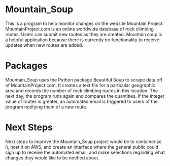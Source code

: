 # Mountain_Soup
This is a program to help monitor changes on the website Mountain Project. MountainProject.com is an online worldwide database of rock climbing routes. Users can submit new routes as they are created. Mountain soup is a helpful application because there is currently no functionality to receive updates when new routes are added.

# Packages 
Mountain_Soup uses the Python package Beautiful Soup to scrape data off of MountainProject.com. It creates a text file for a particular geographic area and records the number of rock climbing routes in this location. The next day, the program runs again and compares the quantities. If the integer value of routes is greater, an automated email is triggered to users of the program notifying them of a new route. 

# Next Steps
Next steps to improve the Mountain_Soup project would be to containerize it, host it on AWS, and create an interface where the general public could sign up to receive the automated email, and make selections regarding what changes they would like to be notified about.



